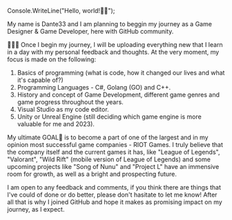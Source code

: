 Console.WriteLine("Hello, world!👋🏼");

My name is Dante33 and I am planning to beggin my journey as a Game Designer & Game Developer, here with GitHub community.

👨🏼‍💻 Once I begin my journey, I will be uploading everything new that I learn in a day with my personal feedback and thoughts. At the very moment, my focus is made on the following:

1) Basics of programming (what is code, how it changed our lives and what it's capable of?)
2) Programming Languages - C#, Golang (GO) and C++.
3) History and concept of Game Development, different game genres and game progress throughout the years.
4) Visual Studio as my code editor.
5) Unity or Unreal Engine (still deciding which game engine is more valuable for me and 2023).

My ultimate GOAL💫 is to become a part of one of the largest and in my opinion most successful game companies - RIOT Games. I truly believe that the company itself and the current games it has, like "League of Legends", "Valorant", "Wild Rift" (mobile version of League of Legends) and some upcoming projects like "Song of Nunu" and "Project L" have an immensive room for growth, as well as a bright and prospecting future.

I am open to any feedback and comments, if you think there are things that I've could of done or do better, please don't hasitate to let me know! After all that is why I joined GitHub and hope it makes as promising impact on my journey, as I expect. 
